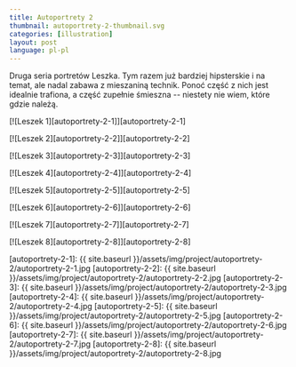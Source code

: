 ```yaml
---
title: Autoportrety 2
thumbnail: autoportrety-2-thumbnail.svg
categories: [illustration]
layout: post
language: pl-pl
---
```


Druga seria portretów Leszka. Tym razem już bardziej hipsterskie i na temat, ale nadal zabawa z mieszaniną technik. Ponoć część z nich jest idealnie trafiona, a część zupełnie śmieszna -- niestety nie wiem, które gdzie należą.

[![Leszek 1][autoportrety-2-1]][autoportrety-2-1]

[![Leszek 2][autoportrety-2-2]][autoportrety-2-2]

[![Leszek 3][autoportrety-2-3]][autoportrety-2-3]

[![Leszek 4][autoportrety-2-4]][autoportrety-2-4]

[![Leszek 5][autoportrety-2-5]][autoportrety-2-5]

[![Leszek 6][autoportrety-2-6]][autoportrety-2-6]

[![Leszek 7][autoportrety-2-7]][autoportrety-2-7]

[![Leszek 8][autoportrety-2-8]][autoportrety-2-8]

[autoportrety-2-1]: {{ site.baseurl }}/assets/img/project/autoportrety-2/autoportrety-2-1.jpg
[autoportrety-2-2]: {{ site.baseurl }}/assets/img/project/autoportrety-2/autoportrety-2-2.jpg
[autoportrety-2-3]: {{ site.baseurl }}/assets/img/project/autoportrety-2/autoportrety-2-3.jpg
[autoportrety-2-4]: {{ site.baseurl }}/assets/img/project/autoportrety-2/autoportrety-2-4.jpg
[autoportrety-2-5]: {{ site.baseurl }}/assets/img/project/autoportrety-2/autoportrety-2-5.jpg
[autoportrety-2-6]: {{ site.baseurl }}/assets/img/project/autoportrety-2/autoportrety-2-6.jpg
[autoportrety-2-7]: {{ site.baseurl }}/assets/img/project/autoportrety-2/autoportrety-2-7.jpg
[autoportrety-2-8]: {{ site.baseurl }}/assets/img/project/autoportrety-2/autoportrety-2-8.jpg